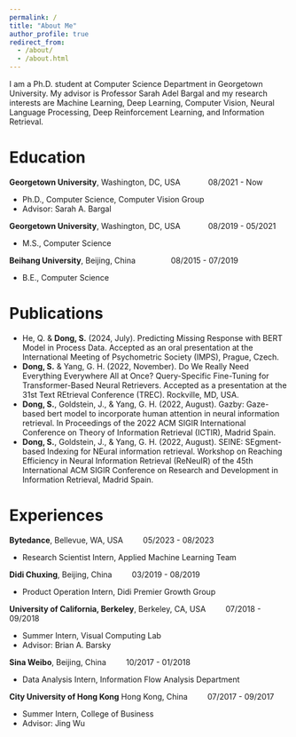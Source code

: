 ```yaml
---
permalink: /
title: "About Me"
author_profile: true
redirect_from: 
  - /about/
  - /about.html
---
```


<!-- About Me
====== -->
I am a Ph.D. student at Computer Science Department in Georgetown University. My advisor is Professor Sarah Adel Bargal and my research interests are Machine Learning, Deep Learning, Computer Vision, Neural Language Processing, Deep Reinforcement Learning, and Information Retrieval.


Education
======
**Georgetown University**, Washington, DC, USA &emsp;&emsp;&emsp; 08/2021 - Now
- Ph.D., Computer Science, Computer Vision Group
- Advisor: Sarah A. Bargal

**Georgetown University**, Washington, DC, USA &emsp;&emsp;&emsp; 08/2019 - 05/2021
- M.S., Computer Science 

**Beihang University**, Beijing, China &emsp;&emsp;&emsp;&emsp; 08/2015 - 07/2019
- B.E., Computer Science 



Publications
======
- He, Q. & **Dong, S.** (2024, July). Predicting Missing Response with BERT Model in Process Data. Accepted as an oral presentation at the International Meeting of Psychometric Society (IMPS), Prague, Czech.
- **Dong, S.** & Yang, G. H. (2022, November). Do We Really Need Everything Everywhere All at Once? Query-Specific Fine-Tuning for Transformer-Based Neural Retrievers. Accepted as a presentation at the 31st Text REtrieval Conference (TREC). Rockville, MD, USA.
- **Dong, S.**, Goldstein, J., & Yang, G. H. (2022, August). Gazby: Gaze-based bert model to incorporate human attention in neural information retrieval. In Proceedings of the 2022 ACM SIGIR International Conference on Theory of Information Retrieval (ICTIR), Madrid Spain.
- **Dong, S.**, Goldstein, J., & Yang, G. H. (2022, August). SEINE: SEgment-based Indexing for NEural information retrieval. Workshop on Reaching Efficiency in Neural Information Retrieval (ReNeuIR) of the 45th International ACM SIGIR Conference on Research and Development in Information Retrieval, Madrid Spain.   



Experiences
======
**Bytedance**, Bellevue, WA, USA &emsp;&emsp; 05/2023 - 08/2023
- Research Scientist Intern, Applied Machine Learning Team

**Didi Chuxing**, Beijing, China &emsp;&emsp; 03/2019 - 08/2019
- Product Operation Intern, Didi Premier Growth Group

**University of California, Berkeley**, Berkeley, CA, USA &emsp;&emsp; 07/2018 - 09/2018
- Summer Intern, Visual Computing Lab
- Advisor: Brian A. Barsky

**Sina Weibo**, Beijing, China &emsp;&emsp; 10/2017 - 01/2018
- Data Analysis Intern, Information Flow Analysis Department

**City University of Hong Kong** Hong Kong, China &emsp;&emsp; 07/2017 - 09/2017
- Summer Intern, College of Business
- Advisor: Jing Wu





<!-- 
This is the front page of a website that is powered by the [Academic Pages template](https://github.com/academicpages/academicpages.github.io) and hosted on GitHub pages. [GitHub pages](https://pages.github.com) is a free service in which websites are built and hosted from code and data stored in a GitHub repository, automatically updating when a new commit is made to the respository. This template was forked from the [Minimal Mistakes Jekyll Theme](https://mmistakes.github.io/minimal-mistakes/) created by Michael Rose, and then extended to support the kinds of content that academics have: publications, talks, teaching, a portfolio, blog posts, and a dynamically-generated CV. You can fork [this repository](https://github.com/academicpages/academicpages.github.io) right now, modify the configuration and markdown files, add your own PDFs and other content, and have your own site for free, with no ads! An older version of this template powers my own personal website at [stuartgeiger.com](http://stuartgeiger.com), which uses [this Github repository](https://github.com/staeiou/staeiou.github.io).

A data-driven personal website
======
Like many other Jekyll-based GitHub Pages templates, Academic Pages makes you separate the website's content from its form. The content & metadata of your website are in structured markdown files, while various other files constitute the theme, specifying how to transform that content & metadata into HTML pages. You keep these various markdown (.md), YAML (.yml), HTML, and CSS files in a public GitHub repository. Each time you commit and push an update to the repository, the [GitHub pages](https://pages.github.com/) service creates static HTML pages based on these files, which are hosted on GitHub's servers free of charge.

Many of the features of dynamic content management systems (like Wordpress) can be achieved in this fashion, using a fraction of the computational resources and with far less vulnerability to hacking and DDoSing. You can also modify the theme to your heart's content without touching the content of your site. If you get to a point where you've broken something in Jekyll/HTML/CSS beyond repair, your markdown files describing your talks, publications, etc. are safe. You can rollback the changes or even delete the repository and start over -- just be sure to save the markdown files! Finally, you can also write scripts that process the structured data on the site, such as [this one](https://github.com/academicpages/academicpages.github.io/blob/master/talkmap.ipynb) that analyzes metadata in pages about talks to display [a map of every location you've given a talk](https://academicpages.github.io/talkmap.html).

Getting started
======
1. Register a GitHub account if you don't have one and confirm your e-mail (required!)
1. Fork [this repository](https://github.com/academicpages/academicpages.github.io) by clicking the "fork" button in the top right. 
1. Go to the repository's settings (rightmost item in the tabs that start with "Code", should be below "Unwatch"). Rename the repository "[your GitHub username].github.io", which will also be your website's URL.
1. Set site-wide configuration and create content & metadata (see below -- also see [this set of diffs](http://archive.is/3TPas) showing what files were changed to set up [an example site](https://getorg-testacct.github.io) for a user with the username "getorg-testacct")
1. Upload any files (like PDFs, .zip files, etc.) to the files/ directory. They will appear at https://[your GitHub username].github.io/files/example.pdf.  
1. Check status by going to the repository settings, in the "GitHub pages" section

Site-wide configuration
------
The main configuration file for the site is in the base directory in [_config.yml](https://github.com/academicpages/academicpages.github.io/blob/master/_config.yml), which defines the content in the sidebars and other site-wide features. You will need to replace the default variables with ones about yourself and your site's github repository. The configuration file for the top menu is in [_data/navigation.yml](https://github.com/academicpages/academicpages.github.io/blob/master/_data/navigation.yml). For example, if you don't have a portfolio or blog posts, you can remove those items from that navigation.yml file to remove them from the header. 

Create content & metadata
------
For site content, there is one markdown file for each type of content, which are stored in directories like _publications, _talks, _posts, _teaching, or _pages. For example, each talk is a markdown file in the [_talks directory](https://github.com/academicpages/academicpages.github.io/tree/master/_talks). At the top of each markdown file is structured data in YAML about the talk, which the theme will parse to do lots of cool stuff. The same structured data about a talk is used to generate the list of talks on the [Talks page](https://academicpages.github.io/talks), each [individual page](https://academicpages.github.io/talks/2012-03-01-talk-1) for specific talks, the talks section for the [CV page](https://academicpages.github.io/cv), and the [map of places you've given a talk](https://academicpages.github.io/talkmap.html) (if you run this [python file](https://github.com/academicpages/academicpages.github.io/blob/master/talkmap.py) or [Jupyter notebook](https://github.com/academicpages/academicpages.github.io/blob/master/talkmap.ipynb), which creates the HTML for the map based on the contents of the _talks directory).

**Markdown generator**

I have also created [a set of Jupyter notebooks](https://github.com/academicpages/academicpages.github.io/tree/master/markdown_generator
) that converts a CSV containing structured data about talks or presentations into individual markdown files that will be properly formatted for the Academic Pages template. The sample CSVs in that directory are the ones I used to create my own personal website at stuartgeiger.com. My usual workflow is that I keep a spreadsheet of my publications and talks, then run the code in these notebooks to generate the markdown files, then commit and push them to the GitHub repository.

How to edit your site's GitHub repository
------
Many people use a git client to create files on their local computer and then push them to GitHub's servers. If you are not familiar with git, you can directly edit these configuration and markdown files directly in the github.com interface. Navigate to a file (like [this one](https://github.com/academicpages/academicpages.github.io/blob/master/_talks/2012-03-01-talk-1.md) and click the pencil icon in the top right of the content preview (to the right of the "Raw | Blame | History" buttons). You can delete a file by clicking the trashcan icon to the right of the pencil icon. You can also create new files or upload files by navigating to a directory and clicking the "Create new file" or "Upload files" buttons. 

Example: editing a markdown file for a talk
![Editing a markdown file for a talk](/images/editing-talk.png)

For more info
------
More info about configuring Academic Pages can be found in [the guide](https://academicpages.github.io/markdown/). The [guides for the Minimal Mistakes theme](https://mmistakes.github.io/minimal-mistakes/docs/configuration/) (which this theme was forked from) might also be helpful. -->
